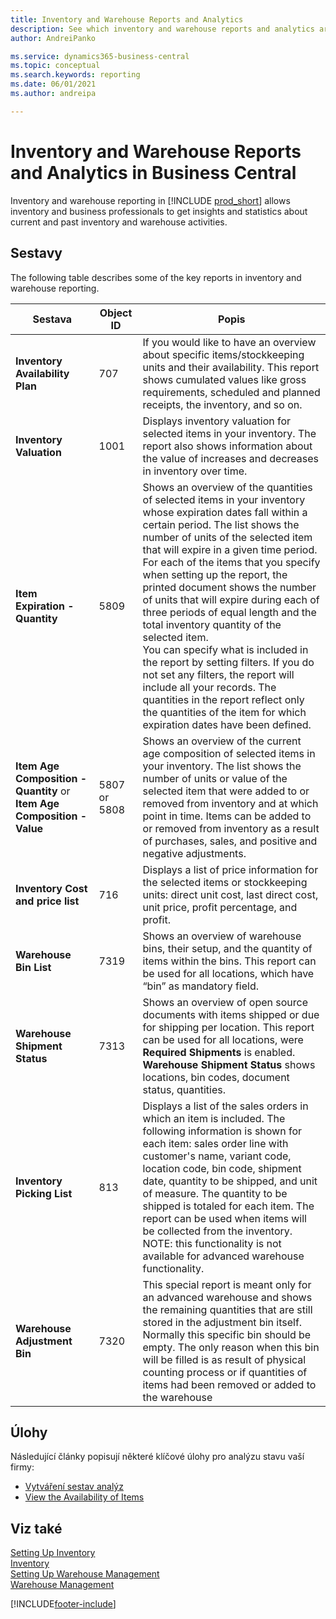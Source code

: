 ```yaml
---
title: Inventory and Warehouse Reports and Analytics
description: See which inventory and warehouse reports and analytics are available in the standard version of Business Central so that you can keep track of your business.
author: AndreiPanko

ms.service: dynamics365-business-central
ms.topic: conceptual
ms.search.keywords: reporting
ms.date: 06/01/2021
ms.author: andreipa

---
```

# Inventory and Warehouse Reports and Analytics in Business Central

Inventory and warehouse reporting in [!INCLUDE [prod_short](includes/prod_short.md)] allows inventory and business professionals to get insights and statistics about current and past inventory and warehouse activities.

## Sestavy

The following table describes some of the key reports in inventory and warehouse reporting.

| Sestava | Object ID | Popis |
|---------|---------|---------|
| **Inventory Availability Plan** | 707 | If you would like to have an overview about specific items/stockkeeping units and their availability. This report shows cumulated values like gross requirements, scheduled and planned receipts, the inventory, and so on. |
| **Inventory Valuation** | 1001 | Displays inventory valuation for selected items in your inventory. The report also shows information about the value of increases and decreases in inventory over time. |
| **Item Expiration - Quantity** | 5809 | Shows an overview of the quantities of selected items in your inventory whose expiration dates fall within a certain period. The list shows the number of units of the selected item that will expire in a given time period. For each of the items that you specify when setting up the report, the printed document shows the number of units that will expire during each of three periods of equal length and the total inventory quantity of the selected item.<br>You can specify what is included in the report by setting filters. If you do not set any filters, the report will include all your records. The quantities in the report reflect only the quantities of the item for which expiration dates have been defined. |
| **Item Age Composition - Quantity** or **Item Age Composition - Value** | 5807 or 5808 | Shows an overview of the current age composition of selected items in your inventory. The list shows the number of units or value of the selected item that were added to or removed from inventory and at which point in time. Items can be added to or removed from inventory as a result of purchases, sales, and positive and negative adjustments. |
| **Inventory Cost and price list** | 716 | Displays a list of price information for the selected items or stockkeeping units: direct unit cost, last direct cost, unit price, profit percentage, and profit. |
| **Warehouse Bin List** | 7319 | Shows an overview of warehouse bins, their setup, and the quantity of items within the bins. This report can be used for all locations, which have “bin” as mandatory field. |
| **Warehouse Shipment Status** | 7313 | Shows an overview of open source documents with items shipped or due for shipping per location. This report can be used for all locations, were **Required Shipments** is enabled. **Warehouse Shipment Status** shows locations, bin codes, document status, quantities. |
| **Inventory Picking List** | 813 | Displays a list of the sales orders in which an item is included. The following information is shown for each item: sales order line with customer's name, variant code, location code, bin code, shipment date, quantity to be shipped, and unit of measure. The quantity to be shipped is totaled for each item. The report can be used when items will be collected from the inventory.<br>NOTE: this functionality is not available for advanced warehouse functionality. |
| **Warehouse Adjustment Bin** | 7320 | This special report is meant only for an advanced warehouse and shows the remaining quantities that are still stored in the adjustment bin itself. Normally this specific bin should be empty. The only reason when this bin will be filled is as result of physical counting process or if quantities of items had been removed or added to the warehouse |


## Úlohy

Následující články popisují některé klíčové úlohy pro analýzu stavu vaší firmy:

* [Vytváření sestav analýz](bi-how-create-analysis-views-reports.md)
* [View the Availability of Items](inventory-how-availability-overview.md)


## Viz také

[Setting Up Inventory](inventory-setup-inventory.md)  
[Inventory](inventory-manage-inventory.md)  
[Setting Up Warehouse Management](warehouse-setup-warehouse.md)  
[Warehouse Management](warehouse-manage-warehouse.md)

[!INCLUDE[footer-include](includes/footer-banner.md)]
